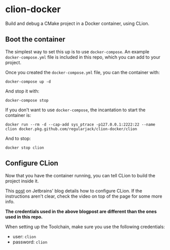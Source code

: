 # clion-docker
Build and debug a CMake project in a Docker container, using CLion.

## Boot the container
The simplest way to set this up is to use `docker-compose`. An example `docker-compose.yml` file is included in this repo, which you can add to your project.

Once you created the `docker-compose.yml` file, you can the container with:

````shell
docker-compose up -d
````

And stop it with:

````shell
docker-compose stop
````

If you don't want to use `docker-compose`, the incantation to start the container is:

```shell
docker run --rm -d --cap-add sys_ptrace -p127.0.0.1:2222:22 --name clion docker.pkg.github.com/regularjack/clion-docker/clion
```

And to stop:

```shell
docker stop clion
```

## Configure CLion
Now that you have the container running, you can tell CLion to build the project inside it.

This [post](https://blog.jetbrains.com/clion/2020/01/using-docker-with-clion/#using-the-remote-development-workflow-with-docker) on Jetbrains' blog details how to configure CLion. If the instructions aren't clear, check the video on top of the page for some more info.

**The credentials used in the above blogpost are different than the ones used in this repo.**

When setting up the Toolchain, make sure you use the following credentials:

- user: `clion`
- password: `clion`